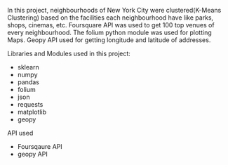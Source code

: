 In this project, neighbourhoods of New York City were clustered(K-Means Clustering) based on the facilities each neighbourhood have like parks, shops, cinemas, etc. Foursquare API was used to get 100 top venues of every neighbourhood. The folium python module was used for plotting Maps. Geopy API used for getting longitude and latitude of addresses.

Libraries and Modules used in this project:
- sklearn
- numpy
- pandas
- folium
- json
- requests
- matplotlib
- geopy

API used
- Foursqaure API
- geopy API
